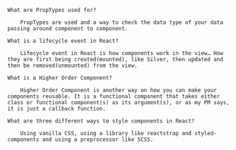 

    What are PropTypes used for?

        PropTypes are used and a way to check the data type of your data passing around component to component.

    What is a lifecycle event in React?

        Lifecycle event in React is how components work in the view… How they are first being created(mounted), like Silver, then updated and then be removed(unmounted) from the view.

    What is a Higher Order Component?

        Higher Order Component is another way on how you can make your components reusable. It is a functional component that takes either class or functional component(s) as its argument(s), or as my PM says, it is just a callback function.

    What are three different ways to style components in React?

        Using vanilla CSS, using a library like reactstrap and styled-components and using a preprocessor like SCSS.

